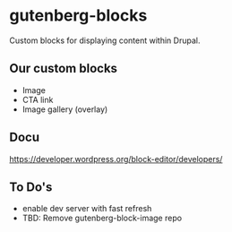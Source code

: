 # gutenberg-blocks

Custom blocks for displaying content within Drupal.

## Our custom blocks
* Image
* CTA link
* Image gallery (overlay)

## Docu

https://developer.wordpress.org/block-editor/developers/

## To Do's

* enable dev server with fast refresh
* TBD: Remove gutenberg-block-image repo
